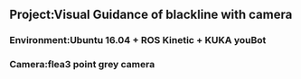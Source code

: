 ## Project:Visual Guidance of blackline with camera

### Environment:Ubuntu 16.04 + ROS Kinetic + KUKA youBot

### Camera:flea3 point grey camera
